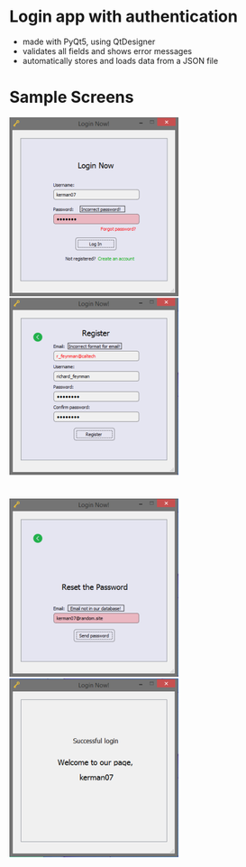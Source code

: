 # Login app with authentication
* made with PyQt5, using QtDesigner
* validates all fields and shows error messages
* automatically stores and loads data from a JSON file

# Sample Screens
![Image](/icons/failed_login.png) ![Image](/icons/failed_register.png)
# 
![Image](/icons/failed_reset.png) ![Image](/icons/success.png)
